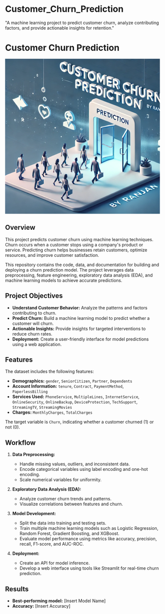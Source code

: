 # Customer_Churn_Prediction
"A machine learning project to predict customer churn, analyze contributing factors, and provide actionable insights for retention."
# Customer Churn Prediction

<img src="https://github.com/rpjinu/Customer_Churn_Prediction/blob/main/image%20_customer_churn.jpg" width=800>

## Overview

This project predicts customer churn using machine learning techniques. Churn occurs when a customer stops using a company's product or service. Predicting churn helps businesses retain customers, optimize resources, and improve customer satisfaction.

This repository contains the code, data, and documentation for building and deploying a churn prediction model. The project leverages data preprocessing, feature engineering, exploratory data analysis (EDA), and machine learning models to achieve accurate predictions.

## Project Objectives

*   **Understand Customer Behavior:** Analyze the patterns and factors contributing to churn.
*   **Predict Churn:** Build a machine learning model to predict whether a customer will churn.
*   **Actionable Insights:** Provide insights for targeted interventions to reduce churn rates.
*   **Deployment:** Create a user-friendly interface for model predictions using a web application.

## Features

The dataset includes the following features:

*   **Demographics:** `gender`, `SeniorCitizen`, `Partner`, `Dependents`
*   **Account Information:** `tenure`, `Contract`, `PaymentMethod`, `PaperlessBilling`
*   **Services Used:** `PhoneService`, `MultipleLines`, `InternetService`, `OnlineSecurity`, `OnlineBackup`, `DeviceProtection`, `TechSupport`, `StreamingTV`, `StreamingMovies`
*   **Charges:** `MonthlyCharges`, `TotalCharges`

The target variable is `Churn`, indicating whether a customer churned (1) or not (0).

## Workflow

1.  **Data Preprocessing:**
    *   Handle missing values, outliers, and inconsistent data.
    *   Encode categorical variables using label encoding and one-hot encoding.
    *   Scale numerical variables for uniformity.

2.  **Exploratory Data Analysis (EDA):**
    *   Analyze customer churn trends and patterns.
    *   Visualize correlations between features and churn.

3.  **Model Development:**
    *   Split the data into training and testing sets.
    *   Train multiple machine learning models such as Logistic Regression, Random Forest, Gradient Boosting, and XGBoost.
    *   Evaluate model performance using metrics like accuracy, precision, recall, F1-score, and AUC-ROC.

4.  **Deployment:**
    *   Create an API for model inference.
    *   Develop a web interface using tools like Streamlit for real-time churn prediction.

## Results

*   **Best-performing model:** [Insert Model Name]
*   **Accuracy:** [Insert Accuracy]
